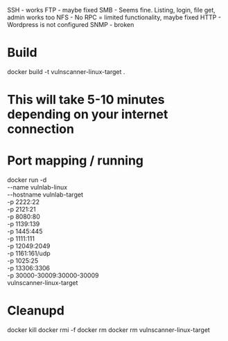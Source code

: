 SSH - works
FTP - maybe fixed
SMB - Seems fine. Listing, login, file get, admin works too
NFS - No RPC = limited functionality, maybe fixed
HTTP - Wordpress is not configured
SNMP - broken 

# Build 
docker build -t vulnscanner-linux-target .
# This will take 5-10 minutes depending on your internet connection

# Port mapping / running
docker run -d \
  --name vulnlab-linux \
  --hostname vulnlab-target \
  -p 2222:22 \
  -p 2121:21 \
  -p 8080:80 \
  -p 1139:139 \
  -p 1445:445 \
  -p 1111:111 \
  -p 12049:2049 \
  -p 1161:161/udp \
  -p 1025:25 \
  -p 13306:3306 \
  -p 30000-30009:30000-30009 \
  vulnscanner-linux-target

# Cleanupd
docker kill <imageid>
docker rmi -f <imageid>
docker rm <containerid>
docker rm vulnscanner-linux-target
